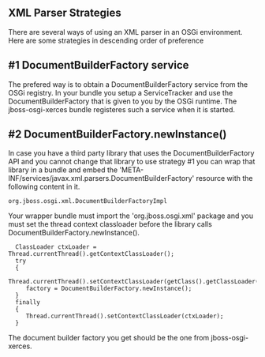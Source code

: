 XML Parser Strategies
---------------------

There are several ways of using an XML parser in an OSGi environment. Here are some strategies in descending order of preference

#1 DocumentBuilderFactory service
---------------------------------

The prefered way is to obtain a DocumentBuilderFactory service from the OSGi registry.
In your bundle you setup a ServiceTracker and use the DocumentBuilderFactory that is 
given to you by the OSGi runtime. The jboss-osgi-xerces bundle registeres such a service
when it is started.

#2 DocumentBuilderFactory.newInstance()
---------------------------------------

In case you have a third party library that uses the DocumentBuilderFactory API and you 
cannot change that library to use strategy #1 you can wrap that library in a bundle and 
embed the 'META-INF/services/javax.xml.parsers.DocumentBuilderFactory' resource with
the following content in it.

	org.jboss.osgi.xml.DocumentBuilderFactoryImpl

Your wrapper bundle must import the 'org.jboss.osgi.xml' package and you must set the 
thread context classloader before the library calls DocumentBuilderFactory.newInstance().

      ClassLoader ctxLoader = Thread.currentThread().getContextClassLoader();
      try
      {
         Thread.currentThread().setContextClassLoader(getClass().getClassLoader());
         factory = DocumentBuilderFactory.newInstance();
      }
      finally
      {
         Thread.currentThread().setContextClassLoader(ctxLoader);
      }

The document builder factory you get should be the one from jboss-osgi-xerces.  

